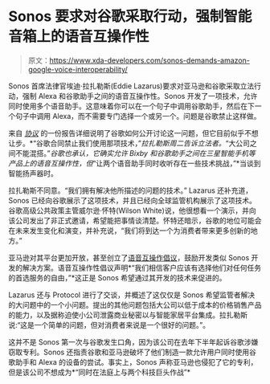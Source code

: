 # Sonos 要求对谷歌采取行动，强制智能音箱上的语音互操作性

> 原文：<https://www.xda-developers.com/sonos-demands-amazon-google-voice-interoperability/>

Sonos 首席法律官埃迪·拉扎勒斯(Eddie Lazarus)要求对亚马逊和谷歌采取立法行动，强制 Alexa 和谷歌助手之间的语音互操作性。Sonos 开发了一项技术，允许同时使用多个语音助手。这意味着你可以在一个句子中调用谷歌助手，然后在下一个句子中调用 Alexa，而不需要专门选择一个或另一个。问题是谷歌禁止这样做。

来自 [*协议*](https://www.protocol.com/google-alexa-sonos-antitrust) 的一份报告详细说明了谷歌如何公开讨论这一问题，但它目前似乎不想让步。*“谷歌合同禁止我们使用那项技术，”*拉扎勒斯周二告诉立法者。*“大公司之间不能混搭。”*谷歌也承认，它确实允许 Bixby 和谷歌助手之间在三星智能手机等产品上的语音互操作性，但*“让两个语音助手同时收听存在一些技术挑战，”*当谈到智能扬声器时。

拉扎勒斯不同意。“我们拥有解决他所描述的问题的技术。” Lazarus 还补充道，Sonos 已经向谷歌展示了这项技术，并且已经向全球监管机构展示了这项技术。谷歌高级公共政策主管威尔逊·怀特(Wilson White)说，他很想看一个演示，并向该公司发出了非正式邀请，希望能把事情谈清楚。怀特还暗示，谷歌的地位可能会在未来发生变化和演变，并补充说，“我们将到达一个为消费者带来更多创新的地方。”

亚马逊对其平台更加开放，甚至创立了[语音互操作倡议](https://developer.amazon.com/en-US/alexa/voice-interoperability)，鼓励开发类似 Sonos 开发的解决方案。语音互操作性倡议声明*“我们相信客户应该有选择他们对任何任务的首选服务的自由，”*这正是 Sonos 希望通过其开发的技术来促进的。

Lazarus 还与 Protocol 进行了交谈，并概述了这仅仅是 Sonos 希望监管者解决的大问题中的一个小问题。提出的其他问题包括大公司以低于成本的价格销售产品的能力，以及据称迫使小公司泄露商业秘密以与智能家居平台集成。拉扎勒斯说:“这是一个简单的问题，但对消费者来说是一个很好的问题。”。

这并不是 Sonos 第一次与谷歌发生口角，因为该公司在去年下半年起诉谷歌涉嫌窃取专利。Sonos 还指责谷歌和亚马逊破坏了他们制造一款允许用户同时使用谷歌助手和 Alexa 的设备的尝试。事实上，Sonos 声称亚马逊也侵犯了它的专利，但是该公司不想成为*“同时在法庭上与两个科技巨头作战”*